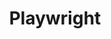 ---
created: '2025-09-16T15:05:15.652262'
modified: '2025-09-19T06:58:56.105362'
ship_factor: 5
subtype: mcp-servers
tags: []
title: Playwright
type: tool
version: 1
---